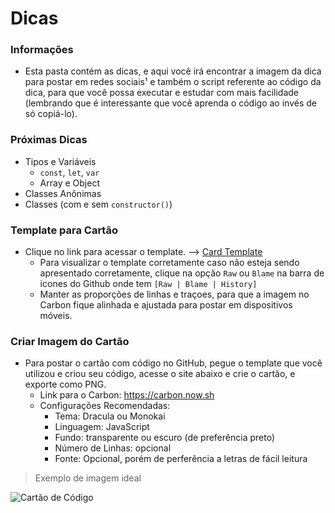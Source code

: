 # Dicas

### Informações

- Esta pasta contém as dicas, e aqui você irá encontrar a imagem da dica para postar em redes sociais¹ e também o script referente ao código da dica, para que você possa executar e estudar com mais facilidade (lembrando que é interessante que você aprenda o código ao invés de só copiá-lo).

### Próximas Dicas

- Tipos e Variáveis
    - `const`, `let`, `var`
    - Array e Object
- Classes Anônimas
- Classes (com e sem `constructor()`)

### Template para  Cartão

- Clique no link para acessar o template. --> [Card Template](https://github.com/rapidinhas-js/RapidinhasJS/blame/master/Dicas/CardTemplate.md)
    - Para visualizar o template corretamente caso não esteja sendo apresentado corretamente, clique na opção `Raw` ou `Blame` na barra de icones do Github onde tem `[Raw | Blame | History]`
    - Manter as proporções de linhas e traçoes, para que a imagem no Carbon fique alinhada e ajustada para postar em dispositivos móveis.

### Criar Imagem do Cartão

- Para postar o cartão com código no GitHub, pegue o template que você utilizou e criou seu código, acesse o site abaixo e crie o cartão, e exporte como PNG.
    - Link para o Carbon: https://carbon.now.sh
    - Configurações Recomendadas:
        - Tema: Dracula ou Monokai
        - Linguagem: JavaScript
        - Fundo: transparente ou escuro (de preferência preto)
        - Número de Linhas: opcional
        - Fonte: Opcional, porém de perferência a letras de fácil leitura

> Exemplo de imagem ideal

![Cartão de Código](https://github.com/IsacPetinate/dicas-js/blob/master/Dicas/DataHoraPtBr/DataHoraPtBr.png)
